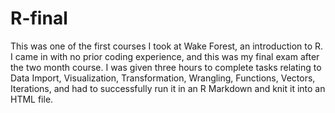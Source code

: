 # R-final
This was one of the first courses I took at Wake Forest, an introduction to R. I came in with no prior coding experience, and this was my final exam after the two month course. I was given three hours to complete tasks relating to Data Import, Visualization, Transformation, Wrangling, Functions, Vectors, Iterations, and had to successfully run it in an R Markdown and knit it into an HTML file.
